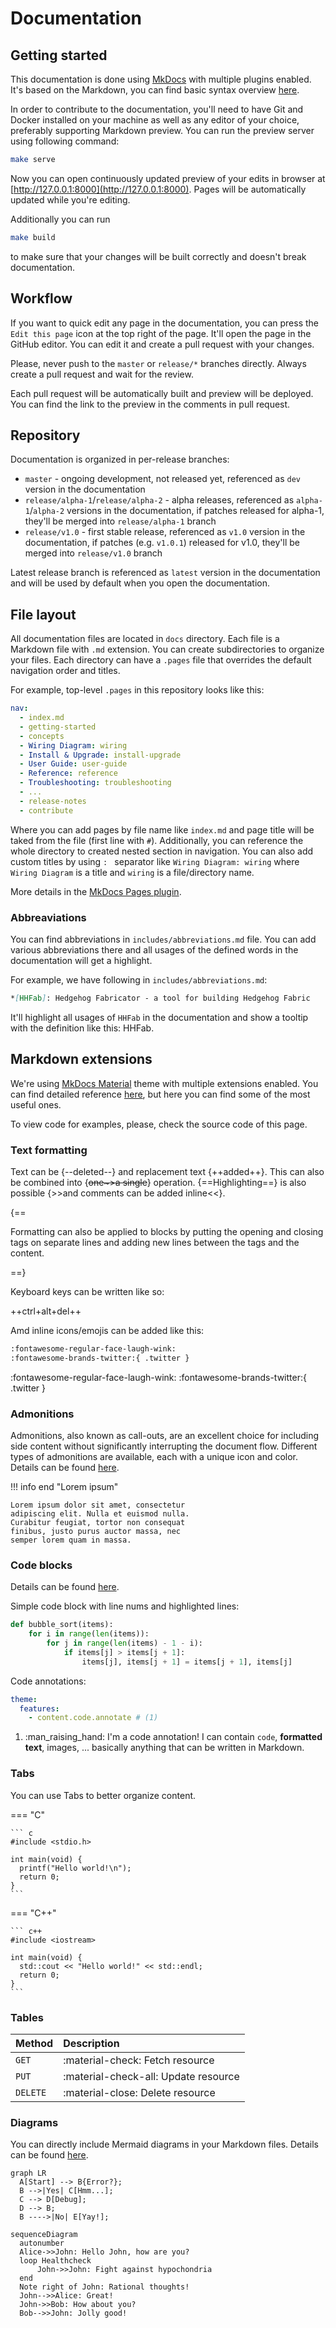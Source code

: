 # Documentation

## Getting started

This documentation is done using [MkDocs](https://www.mkdocs.org) with multiple plugins enabled. It's based on the Markdown, you can find basic syntax overview [here](https://www.markdownguide.org/basic-syntax/).

In order to contribute to the documentation, you'll need to have Git and Docker installed on your machine as well as any editor of your choice, preferably supporting Markdown preview. You can run the preview server using following command:

``` bash
make serve
```

Now you can open continuously updated preview of your edits in browser at [http://127.0.0.1:8000](http://127.0.0.1:8000). Pages will be automatically updated while you're editing.

Additionally you can run

```bash
make build
```

to make sure that your changes will be built correctly and doesn't break documentation.

## Workflow

If you want to quick edit any page in the documentation, you can press the `Edit this page` icon at the top right of the page. It'll open the page in the GitHub editor. You can edit it and create a pull request with your changes.

Please, never push to the `master` or `release/*` branches directly. Always create a pull request and wait for the review.

Each pull request will be automatically built and preview will be deployed. You can find the link to the preview in the comments in pull request.

## Repository

Documentation is organized in per-release branches:

- `master` - ongoing development, not released yet, referenced as `dev` version in the documentation
- `release/alpha-1`/`release/alpha-2` - alpha releases, referenced as `alpha-1`/`alpha-2` versions in the documentation, if patches released for alpha-1, they'll be merged into `release/alpha-1` branch
- `release/v1.0` - first stable release, referenced as `v1.0` version in the documentation, if patches (e.g. `v1.0.1`) released for v1.0, they'll be merged into `release/v1.0` branch

Latest release branch is referenced as `latest` version in the documentation and will be used by default when you open the documentation.

## File layout

All documentation files are located in `docs` directory. Each file is a Markdown file with `.md` extension. You can create subdirectories to organize your files. Each directory can have a `.pages` file that overrides the default navigation order and titles.

For example, top-level `.pages` in this repository looks like this:

``` yaml
nav:
  - index.md
  - getting-started
  - concepts
  - Wiring Diagram: wiring
  - Install & Upgrade: install-upgrade
  - User Guide: user-guide
  - Reference: reference
  - Troubleshooting: troubleshooting
  - ...
  - release-notes
  - contribute
```

Where you can add pages by file name like `index.md` and page title will be taked from the file (first line with `#`). Additionally, you can reference the whole directory to created nested section in navigation. You can also add custom titles by using `: ` separator like `Wiring Diagram: wiring` where `Wiring Diagram` is a title and `wiring` is a file/directory name.

More details in the [MkDocs Pages plugin](https://github.com/lukasgeiter/mkdocs-awesome-pages-plugin).

### Abbreaviations

You can find abbreviations in `includes/abbreviations.md` file. You can add various abbreviations there and all usages of the defined words in the documentation will get a highlight.

For example, we have following in `includes/abbreviations.md`:

```markdown
*[HHFab]: Hedgehog Fabricator - a tool for building Hedgehog Fabric
```

It'll highlight all usages of `HHFab` in the documentation and show a tooltip with the definition like this: HHFab.

## Markdown extensions

We're using [MkDocs Material](https://squidfunk.github.io/mkdocs-material/) theme with multiple extensions enabled. You can find detailed reference [here](https://squidfunk.github.io/mkdocs-material/reference/), but here you can find some of the most useful ones.

To view code for examples, please, check the source code of this page.

### Text formatting

Text can be {--deleted--} and replacement text {++added++}. This can also be
combined into {~~one~>a single~~} operation. {==Highlighting==} is also
possible {>>and comments can be added inline<<}.

{==

Formatting can also be applied to blocks by putting the opening and closing
tags on separate lines and adding new lines between the tags and the content.

==}

Keyboard keys can be written like so:

++ctrl+alt+del++

Amd inline icons/emojis can be added like this:

``` markdown
:fontawesome-regular-face-laugh-wink:
:fontawesome-brands-twitter:{ .twitter }
```

:fontawesome-regular-face-laugh-wink:
:fontawesome-brands-twitter:{ .twitter }

### Admonitions

Admonitions, also known as call-outs, are an excellent choice for including side content without significantly interrupting the document flow. Different types of admonitions are available, each with a unique icon and color. Details can be found [here](https://squidfunk.github.io/mkdocs-material/reference/admonitions/).

!!! info end "Lorem ipsum"

    Lorem ipsum dolor sit amet, consectetur
    adipiscing elit. Nulla et euismod nulla.
    Curabitur feugiat, tortor non consequat
    finibus, justo purus auctor massa, nec
    semper lorem quam in massa.

### Code blocks

Details can be found [here](https://squidfunk.github.io/mkdocs-material/reference/code-blocks/).

Simple code block with line nums and highlighted lines:

```py title="bubble_sort.py" hl_lines="2 3" linenums="1"
def bubble_sort(items):
    for i in range(len(items)):
        for j in range(len(items) - 1 - i):
            if items[j] > items[j + 1]:
                items[j], items[j + 1] = items[j + 1], items[j]
```

Code annotations:

```yaml
theme:
  features:
    - content.code.annotate # (1)
```

1.  :man_raising_hand: I'm a code annotation! I can contain `code`, __formatted
    text__, images, ... basically anything that can be written in Markdown.


### Tabs

You can use Tabs to better organize content.

=== "C"

    ``` c
    #include <stdio.h>

    int main(void) {
      printf("Hello world!\n");
      return 0;
    }
    ```

=== "C++"

    ``` c++
    #include <iostream>

    int main(void) {
      std::cout << "Hello world!" << std::endl;
      return 0;
    }
    ```

### Tables

| Method      | Description                          |
| :---------- | :----------------------------------- |
| `GET`       | :material-check:     Fetch resource  |
| `PUT`       | :material-check-all: Update resource |
| `DELETE`    | :material-close:     Delete resource |

### Diagrams

You can directly include Mermaid diagrams in your Markdown files. Details can be found [here](https://mermaid.js.org/config/Tutorials.html).

``` mermaid
graph LR
  A[Start] --> B{Error?};
  B -->|Yes| C[Hmm...];
  C --> D[Debug];
  D --> B;
  B ---->|No| E[Yay!];
```

``` mermaid
sequenceDiagram
  autonumber
  Alice->>John: Hello John, how are you?
  loop Healthcheck
      John->>John: Fight against hypochondria
  end
  Note right of John: Rational thoughts!
  John-->>Alice: Great!
  John->>Bob: How about you?
  Bob-->>John: Jolly good!
```
